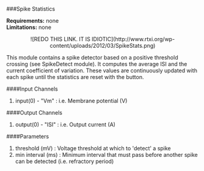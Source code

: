 ###Spike Statistics

**Requirements:** none  
**Limitations:** none  
 
<center>
![REDO THIS LINK. IT IS IDIOTIC](http://www.rtxi.org/wp-content/uploads/2012/03/SpikeStats.png)
</center>

This module contains a spike detector based on a positive threshold crossing (see SpikeDetect module). It computes the average ISI and the current coefficient of variation. These values are continuously updated with each spike until the statistics are reset with the button.

####Input Channels
1. input(0) - "Vm" : i.e. Membrane potential (V)

####Output Channels
1. output(0) - "ISI" : i.e. Output current (A)

####Parameters
1. threshold (mV) : Voltage threshold at which to 'detect' a spike
2. min interval (ms) : Minimum interval that must pass before another spike can be detected (i.e. refractory period)
